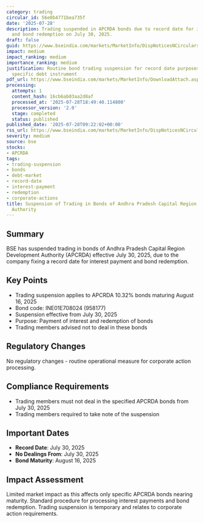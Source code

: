 ```yaml
---
category: trading
circular_id: 56e0b4771bea735f
date: '2025-07-28'
description: Trading suspended in APCRDA bonds due to record date for interest payment
  and bond redemption on July 30, 2025.
draft: false
guid: https://www.bseindia.com/markets/MarketInfo/DispNoticesNCirculars.aspx?Noticeid={57CED35A-D8CF-4F8A-8E52-2FFF9ED2BA6F}&noticeno=20250728-12&dt=07/28/2025&icount=12&totcount=68&flag=0
impact: medium
impact_ranking: medium
importance_ranking: medium
justification: Routine bond trading suspension for record date purposes affecting
  specific debt instrument
pdf_url: https://www.bseindia.com/markets/MarketInfo/DownloadAttach.aspx?id=20250728-12&attachedId=
processing:
  attempts: 1
  content_hash: 16cb6ab03aa2d8af
  processed_at: '2025-07-28T18:49:40.114800'
  processor_version: '2.0'
  stage: completed
  status: published
published_date: '2025-07-28T09:22:02+00:00'
rss_url: https://www.bseindia.com/markets/MarketInfo/DispNoticesNCirculars.aspx?Noticeid={57CED35A-D8CF-4F8A-8E52-2FFF9ED2BA6F}&noticeno=20250728-12&dt=07/28/2025&icount=12&totcount=68&flag=0
severity: medium
source: bse
stocks:
- APCRDA
tags:
- trading-suspension
- bonds
- debt-market
- record-date
- interest-payment
- redemption
- corporate-actions
title: Suspension of Trading in Bonds of Andhra Pradesh Capital Region Development
  Authority
---
```


## Summary

BSE has suspended trading in bonds of Andhra Pradesh Capital Region Development Authority (APCRDA) effective July 30, 2025, due to the company fixing a record date for interest payment and bond redemption.

## Key Points

- Trading suspension applies to APCRDA 10.32% bonds maturing August 16, 2025
- Bond code: INE01E708024 (958177)
- Suspension effective from July 30, 2025
- Purpose: Payment of interest and redemption of bonds
- Trading members advised not to deal in these bonds

## Regulatory Changes

No regulatory changes - routine operational measure for corporate action processing.

## Compliance Requirements

- Trading members must not deal in the specified APCRDA bonds from July 30, 2025
- Trading members required to take note of the suspension

## Important Dates

- **Record Date**: July 30, 2025
- **No Dealings From**: July 30, 2025
- **Bond Maturity**: August 16, 2025

## Impact Assessment

Limited market impact as this affects only specific APCRDA bonds nearing maturity. Standard procedure for processing interest payments and bond redemption. Trading suspension is temporary and relates to corporate action requirements.